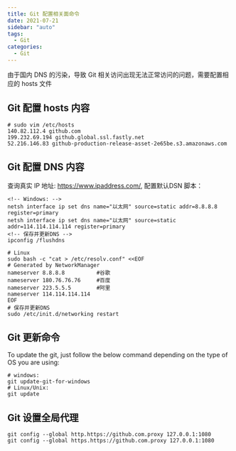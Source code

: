 ```yaml
---
title: Git 配置相关面命令
date: 2021-07-21
sidebar: "auto"
tags:
  - Git
categories:
  - Git
---
```


由于国内 DNS 的污染，导致 Git 相关访问出现无法正常访问的问题，需要配置相应的 hosts 文件
## Git 配置 hosts 内容   

```shell
# sudo vim /etc/hosts
140.82.112.4 github.com
199.232.69.194 github.global.ssl.fastly.net
52.216.146.83 github-production-release-asset-2e65be.s3.amazonaws.com
```

## Git 配置 DNS 内容
查询真实 IP 地址: https://www.ipaddress.com/,
配置默认DSN 脚本：

```batch
<!-- Windows: -->
netsh interface ip set dns name="以太网" source=static addr=8.8.8.8 register=primary
netsh interface ip set dns name="以太网" source=static addr=114.114.114.114 register=primary
<!-- 保存并更新DNS -->
ipconfig /flushdns
```

```shell
# Linux
sudo bash -c "cat > /etc/resolv.conf" <<EOF
# Generated by NetworkManager
nameserver 8.8.8.8 			#谷歌
nameserver 180.76.76.76 	#百度
nameserver 223.5.5.5		#阿里
nameserver 114.114.114.114  
EOF
# 保存并更新DNS
sudo /etc/init.d/networking restart
```

## Git 更新命令
To update the git, just follow the below command depending on the type of OS you are using:

```shell
# windows: 
git update-git-for-windows
# Linux/Unix: 
git update
```

## Git 设置全局代理
```shell
git config --global http.https://github.com.proxy 127.0.0.1:1080
git config --global https.https://github.com.proxy 127.0.0.1:1080
```